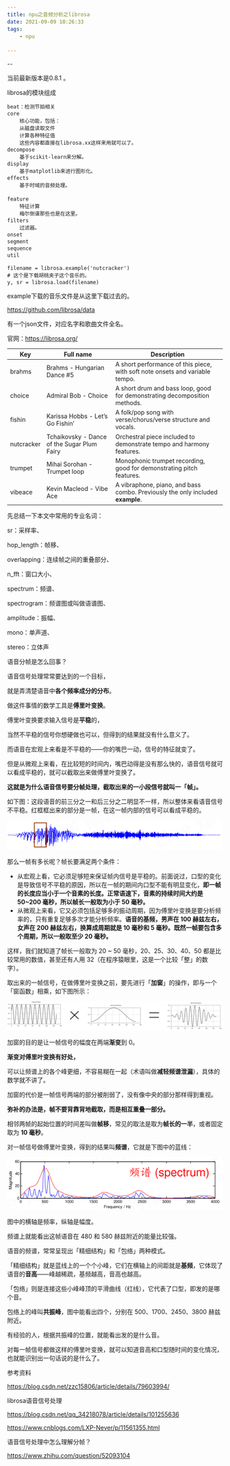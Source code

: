 ```yaml
---
title: npu之音频分析之librosa
date: 2021-09-09 10:26:33
tags:
	- npu

---
```


--

当前最新版本是0.8.1 。

librosa的模块组成

```
beat：检测节拍相关
core
	核心功能，包括：
	从磁盘读取文件
	计算各种特征值
	这些内容都直接在librosa.xx这样来用就可以了。
decompose
	基于scikit-learn来分解。
display
	基于matplotlib来进行图形化。
effects
	基于时域的音频处理。
	
feature
	特征计算
	梅尔倒谱那些也是在这里。
filters
	过滤器。
onset
segment
sequence
util
```

```
filename = librosa.example('nutcracker')
# 这个是下载胡桃夹子这个音乐的。
y, sr = librosa.load(filename)
```

example下载的音乐文件是从这里下载过去的。

https://github.com/librosa/data

有一个json文件，对应名字和歌曲文件全名。

官网：https://librosa.org/

| Key        | Full name                                   | Description                                                  |
| ---------- | ------------------------------------------- | ------------------------------------------------------------ |
| brahms     | Brahms - Hungarian Dance #5                 | A short performance of this piece, with soft note onsets and variable tempo. |
| choice     | Admiral Bob - Choice                        | A short drum and bass loop, good for demonstrating decomposition methods. |
| fishin     | Karissa Hobbs - Let’s Go Fishin’            | A folk/pop song with verse/chorus/verse structure and vocals. |
| nutcracker | Tchaikovsky - Dance of the Sugar Plum Fairy | Orchestral piece included to demonstrate tempo and harmony features. |
| trumpet    | Mihai Sorohan - Trumpet loop                | Monophonic trumpet recording, good for demonstrating pitch features. |
| vibeace    | Kevin Macleod - Vibe Ace                    | A vibraphone, piano, and bass combo. Previously the only included **example**. |



先总结一下本文中常用的专业名词：

sr：采样率、

hop_length：帧移、

overlapping：连续帧之间的重叠部分、

n_fft：窗口大小、

spectrum：频谱、

spectrogram：频谱图或叫做语谱图、

amplitude：振幅、

mono：单声道、

stereo：立体声

语音分帧是怎么回事？



语音信号处理常常要达到的一个目标，

就是弄清楚语音中**各个频率成分的分布**。

做这件事情的数学工具是**傅里叶变换**。

傅里叶变换要求输入信号是**平稳**的，

当然不平稳的信号你想硬做也可以，但得到的结果就没有什么意义了。

而语音在宏观上来看是不平稳的——你的嘴巴一动，信号的特征就变了。

但是从微观上来看，在比较短的时间内，嘴巴动得是没有那么快的，语音信号就可以看成平稳的，就可以截取出来做傅里叶变换了。

**这就是为什么语音信号要分帧处理，截取出来的一小段信号就叫一「帧」。**

如下图：这段语音的前三分之一和后三分之二明显不一样，所以整体来看语音信号不平稳。红框框出来的部分是一帧，在这一帧内部的信号可以看成平稳的。

![img](../images/random_name/v2-55d8a7b5a55fe081cc778783d34d2b3a_720w.jpg)

那么一帧有多长呢？帧长要满足两个条件：

- 从宏观上看，它必须足够短来保证帧内信号是平稳的。前面说过，口型的变化是导致信号不平稳的原因，所以在一帧的期间内口型不能有明显变化，**即一帧的长度应当小于一个音素的长度。正常语速下，音素的持续时间大约是 50~200 毫秒，所以帧长一般取为小于 50 毫秒。**
- 从微观上来看，它又必须包括足够多的振动周期，因为傅里叶变换是要分析频率的，只有重复足够多次才能分析频率。**语音的基频，男声在 100 赫兹左右，女声在 200 赫兹左右，换算成周期就是 10 毫秒和 5 毫秒。既然一帧要包含多个周期，所以一般取至少 20 毫秒。**

这样，我们就知道了帧长一般取为 20 ~ 50 毫秒，20、25、30、40、50 都是比较常用的数值，甚至还有人用 32（在程序猿眼里，这是一个比较「整」的数字）。

取出来的一帧信号，在做傅里叶变换之前，要先进行「**加窗**」的操作，即与一个「窗函数」相乘，如下图所示：

![img](../images/random_name/v2-29273fde835815754c6e7369f463aa10_720w.jpg)

加窗的目的是让一帧信号的幅度在两端**渐变**到 0。

**渐变对傅里叶变换有好处，**

可以让频谱上的各个峰更细，不容易糊在一起（术语叫做**减轻频谱泄漏**），具体的数学就不讲了。

加窗的代价是一帧信号两端的部分被削弱了，没有像中央的部分那样得到重视。

**弥补的办法是，帧不要背靠背地截取，而是相互重叠一部分。**

相邻两帧的起始位置的时间差叫做**帧移**，常见的取法是取为**帧长的一半**，或者固定取为 **10 毫秒**。

对一帧信号做傅里叶变换，得到的结果叫**频谱**，它就是下图中的蓝线：

![img](../images/random_name/v2-05197addda7c2019a388f5b7e9e94f04_720w.jpg)



图中的横轴是频率，纵轴是幅度。

频谱上就能看出这帧语音在 480 和 580 赫兹附近的能量比较强。

语音的频谱，常常呈现出「精细结构」和「包络」两种模式。

「精细结构」就是蓝线上的一个个小峰，它们在横轴上的间距就是**基频**，它体现了语音的**音高**——峰越稀疏，基频越高，音高也越高。

「包络」则是连接这些小峰峰顶的平滑曲线（红线），它代表了口型，即发的是哪个音。

包络上的峰叫**共振峰**，图中能看出四个，分别在 500、1700、2450、3800 赫兹附近。

有经验的人，根据共振峰的位置，就能看出发的是什么音。

对每一帧信号都做这样的傅里叶变换，就可以知道音高和口型随时间的变化情况，也就能识别出一句话说的是什么了。





参考资料

https://blog.csdn.net/zzc15806/article/details/79603994/

librosa语音信号处理

https://blog.csdn.net/qq_34218078/article/details/101255636

https://www.cnblogs.com/LXP-Never/p/11561355.html

语音信号处理中怎么理解分帧？

https://www.zhihu.com/question/52093104